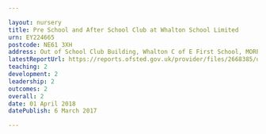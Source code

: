 ```yaml
---

layout: nursery
title: Pre School and After School Club at Whalton School Limited
urn: EY224665
postcode: NE61 3XH
address: Out of School Club Building, Whalton C of E First School, MORPETH, Northumberland, NE61 3XH
latestReportUrl: https://reports.ofsted.gov.uk/provider/files/2668385/urn/EY224665.pdf
teaching: 2
development: 2
leadership: 2
outcomes: 2
overall: 2
date: 01 April 2018 
datePublish: 6 March 2017

---
```

